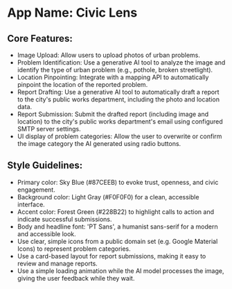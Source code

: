 # **App Name**: Civic Lens

## Core Features:

- Image Upload: Allow users to upload photos of urban problems.
- Problem Identification: Use a generative AI tool to analyze the image and identify the type of urban problem (e.g., pothole, broken streetlight).
- Location Pinpointing: Integrate with a mapping API to automatically pinpoint the location of the reported problem.
- Report Drafting: Use a generative AI tool to automatically draft a report to the city's public works department, including the photo and location data.
- Report Submission: Submit the drafted report (including image and location) to the city's public works department's email using configured SMTP server settings.
- UI display of problem categories: Allow the user to overwrite or confirm the image category the AI generated using radio buttons.

## Style Guidelines:

- Primary color: Sky Blue (#87CEEB) to evoke trust, openness, and civic engagement.
- Background color: Light Gray (#F0F0F0) for a clean, accessible interface.
- Accent color: Forest Green (#228B22) to highlight calls to action and indicate successful submissions.
- Body and headline font: 'PT Sans', a humanist sans-serif for a modern and accessible look.
- Use clear, simple icons from a public domain set (e.g. Google Material Icons) to represent problem categories.
- Use a card-based layout for report submissions, making it easy to review and manage reports.
- Use a simple loading animation while the AI model processes the image, giving the user feedback while they wait.